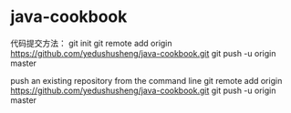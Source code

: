 # java-cookbook

代码提交方法：
git init
git remote add origin https://github.com/yedushusheng/java-cookbook.git
git push -u origin master


push an existing repository from the command line
git remote add origin https://github.com/yedushusheng/java-cookbook.git
git push -u origin master

